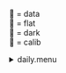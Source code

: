 &#x1F4D7;  = data  
&#x1F4D8;  = flat  
&#x1F4D9;  = dark  
&#x1F4D5;  = calib<details><summary>daily.menu</summary><blockquote><pre><details><summary>all_wavelength_coronal_flat.cbk</summary><blockquote><pre>
Integration:0.00 minutes.  Hardware:0.00 minutes. total:0.00 minutes  </pre></blockquote></details><details><summary>all_wavelength_coronal.cbk</summary><blockquote><pre>
Integration:0.00 minutes.  Hardware:0.00 minutes. total:0.00 minutes  </pre></blockquote></details><details><summary>all_wavelength_coronal.cbk</summary><blockquote><pre>
Integration:0.00 minutes.  Hardware:0.00 minutes. total:0.00 minutes  </pre></blockquote></details><details><summary>waves_1074_1hour.cbk</summary><blockquote><pre>
Integration:0.00 minutes.  Hardware:0.00 minutes. total:0.00 minutes  </pre></blockquote></details><details><summary>all_wavelength_coronal.cbk</summary><blockquote><pre>
Integration:0.00 minutes.  Hardware:0.00 minutes. total:0.00 minutes  </pre></blockquote></details><details><summary>all_wavelength_coronal_flat.cbk</summary><blockquote><pre>
Integration:0.00 minutes.  Hardware:0.00 minutes. total:0.00 minutes  </pre></blockquote></details><details><summary>all_wavelength_coronal.cbk</summary><blockquote><pre>
Integration:0.00 minutes.  Hardware:0.00 minutes. total:0.00 minutes  </pre></blockquote></details><details><summary>all_wavelength_coronal.cbk</summary><blockquote><pre>
Integration:0.00 minutes.  Hardware:0.00 minutes. total:0.00 minutes  </pre></blockquote></details><details><summary>all_wavelength_coronal.cbk</summary><blockquote><pre>
Integration:0.00 minutes.  Hardware:0.00 minutes. total:0.00 minutes  </pre></blockquote></details><details><summary>all_wavelength_coronal_flat.cbk</summary><blockquote><pre>
Integration:0.00 minutes.  Hardware:0.00 minutes. total:0.00 minutes  </pre></blockquote></details><details><summary>all_wavelength_coronal.cbk</summary><blockquote><pre>
Integration:0.00 minutes.  Hardware:0.00 minutes. total:0.00 minutes  </pre></blockquote></details><details><summary>all_wavelength_coronal.cbk</summary><blockquote><pre>
Integration:0.00 minutes.  Hardware:0.00 minutes. total:0.00 minutes  </pre></blockquote></details><details><summary>all_wavelength_coronal.cbk</summary><blockquote><pre>
Integration:0.00 minutes.  Hardware:0.00 minutes. total:0.00 minutes  </pre></blockquote></details><details><summary>all_wavelength_coronal_flat.cbk</summary><blockquote><pre>
Integration:0.00 minutes.  Hardware:0.00 minutes. total:0.00 minutes  </pre></blockquote></details><details><summary>all_wavelength_coronal.cbk</summary><blockquote><pre>
Integration:0.00 minutes.  Hardware:0.00 minutes. total:0.00 minutes  </pre></blockquote></details><details><summary>all_wavelength_coronal.cbk</summary><blockquote><pre>
Integration:0.00 minutes.  Hardware:0.00 minutes. total:0.00 minutes  </pre></blockquote></details><details><summary>all_wavelength_coronal.cbk</summary><blockquote><pre>
Integration:0.00 minutes.  Hardware:0.00 minutes. total:0.00 minutes  </pre></blockquote></details><details><summary>all_wavelength_coronal_flat.cbk</summary><blockquote><pre>
Integration:0.00 minutes.  Hardware:0.00 minutes. total:0.00 minutes  </pre></blockquote></details><details><summary>all_wavelength_coronal.cbk</summary><blockquote><pre>
Integration:0.00 minutes.  Hardware:0.00 minutes. total:0.00 minutes  </pre></blockquote></details><details><summary>all_wavelength_coronal.cbk</summary><blockquote><pre>
Integration:0.00 minutes.  Hardware:0.00 minutes. total:0.00 minutes  </pre></blockquote></details><details><summary>all_wavelength_coronal.cbk</summary><blockquote><pre>
Integration:0.00 minutes.  Hardware:0.00 minutes. total:0.00 minutes  </pre></blockquote></details><details><summary>all_wavelength_coronal_flat.cbk</summary><blockquote><pre>
Integration:0.00 minutes.  Hardware:0.00 minutes. total:0.00 minutes  </pre></blockquote></details><details><summary>all_wavelength_coronal.cbk</summary><blockquote><pre>
Integration:0.00 minutes.  Hardware:0.00 minutes. total:0.00 minutes  </pre></blockquote></details><details><summary>all_wavelength_coronal.cbk</summary><blockquote><pre>
Integration:0.00 minutes.  Hardware:0.00 minutes. total:0.00 minutes  </pre></blockquote></details><details><summary>all_wavelength_coronal.cbk</summary><blockquote><pre>
Integration:0.00 minutes.  Hardware:0.00 minutes. total:0.00 minutes  </pre></blockquote></details><details><summary>all_wavelength_coronal_flat.cbk</summary><blockquote><pre>
Integration:0.00 minutes.  Hardware:0.00 minutes. total:0.00 minutes  </pre></blockquote></details><details><summary>all_wavelength_coronal.cbk</summary><blockquote><pre>
Integration:0.00 minutes.  Hardware:0.00 minutes. total:0.00 minutes  </pre></blockquote></details><details><summary>all_wavelength_coronal.cbk</summary><blockquote><pre>
Integration:0.00 minutes.  Hardware:0.00 minutes. total:0.00 minutes  </pre></blockquote></details><details><summary>all_wavelength_coronal.cbk</summary><blockquote><pre>
Integration:0.00 minutes.  Hardware:0.00 minutes. total:0.00 minutes  </pre></blockquote></details><details><summary>all_wavelength_coronal_flat.cbk</summary><blockquote><pre>
Integration:0.00 minutes.  Hardware:0.00 minutes. total:0.00 minutes  </pre></blockquote></details><details><summary>all_wavelength_coronal.cbk</summary><blockquote><pre>
Integration:0.00 minutes.  Hardware:0.00 minutes. total:0.00 minutes  </pre></blockquote></details><details><summary>all_wavelength_coronal.cbk</summary><blockquote><pre>
Integration:0.00 minutes.  Hardware:0.00 minutes. total:0.00 minutes  </pre></blockquote></details><details><summary>all_wavelength_coronal.cbk</summary><blockquote><pre>
Integration:0.00 minutes.  Hardware:0.00 minutes. total:0.00 minutes  </pre></blockquote></details><details><summary>all_wavelength_coronal_flat.cbk</summary><blockquote><pre>
Integration:0.00 minutes.  Hardware:0.00 minutes. total:0.00 minutes  </pre></blockquote></details><details><summary>all_wavelength_coronal.cbk</summary><blockquote><pre>
Integration:0.00 minutes.  Hardware:0.00 minutes. total:0.00 minutes  </pre></blockquote></details><details><summary>all_wavelength_coronal.cbk</summary><blockquote><pre>
Integration:0.00 minutes.  Hardware:0.00 minutes. total:0.00 minutes  </pre></blockquote></details><details><summary>all_wavelength_coronal.cbk</summary><blockquote><pre>
Integration:0.00 minutes.  Hardware:0.00 minutes. total:0.00 minutes  </pre></blockquote></details><details><summary>all_wavelength_coronal_flat.cbk</summary><blockquote><pre>
Integration:0.00 minutes.  Hardware:0.00 minutes. total:0.00 minutes  </pre></blockquote></details><details><summary>all_wavelength_coronal.cbk</summary><blockquote><pre>
Integration:0.00 minutes.  Hardware:0.00 minutes. total:0.00 minutes  </pre></blockquote></details><details><summary>all_wavelength_coronal.cbk</summary><blockquote><pre>
Integration:0.00 minutes.  Hardware:0.00 minutes. total:0.00 minutes  </pre></blockquote></details><details><summary>all_wavelength_coronal.cbk</summary><blockquote><pre>
Integration:0.00 minutes.  Hardware:0.00 minutes. total:0.00 minutes  </pre></blockquote></details></pre></blockquote></details>